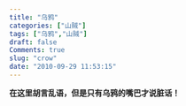 ```yaml
---
title: "乌鸦"
categories: ["山贼"]
tags: ["乌鸦","山贼"]
draft: false
Comments: true
slug: "crow"
date: "2010-09-29 11:53:15"
---
```


<strong > 在这里胡言乱语，但是只有乌鸦的嘴巴才说脏话！</strong>

